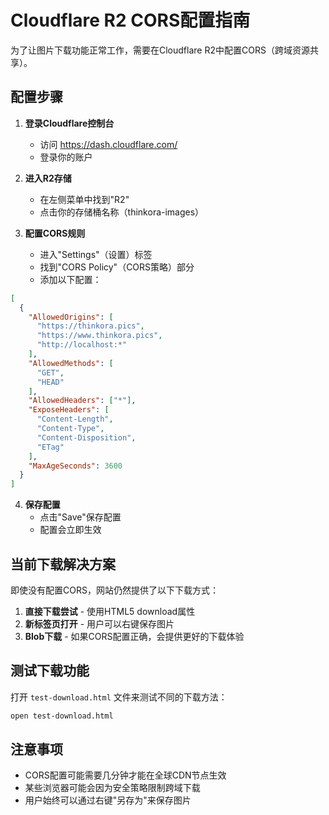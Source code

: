 # Cloudflare R2 CORS配置指南

为了让图片下载功能正常工作，需要在Cloudflare R2中配置CORS（跨域资源共享）。

## 配置步骤

1. **登录Cloudflare控制台**
   - 访问 https://dash.cloudflare.com/
   - 登录你的账户

2. **进入R2存储**
   - 在左侧菜单中找到"R2"
   - 点击你的存储桶名称（thinkora-images）

3. **配置CORS规则**
   - 进入"Settings"（设置）标签
   - 找到"CORS Policy"（CORS策略）部分
   - 添加以下配置：

```json
[
  {
    "AllowedOrigins": [
      "https://thinkora.pics",
      "https://www.thinkora.pics",
      "http://localhost:*"
    ],
    "AllowedMethods": [
      "GET",
      "HEAD"
    ],
    "AllowedHeaders": ["*"],
    "ExposeHeaders": [
      "Content-Length",
      "Content-Type",
      "Content-Disposition",
      "ETag"
    ],
    "MaxAgeSeconds": 3600
  }
]
```

4. **保存配置**
   - 点击"Save"保存配置
   - 配置会立即生效

## 当前下载解决方案

即使没有配置CORS，网站仍然提供了以下下载方式：

1. **直接下载尝试** - 使用HTML5 download属性
2. **新标签页打开** - 用户可以右键保存图片
3. **Blob下载** - 如果CORS配置正确，会提供更好的下载体验

## 测试下载功能

打开 `test-download.html` 文件来测试不同的下载方法：
```bash
open test-download.html
```

## 注意事项

- CORS配置可能需要几分钟才能在全球CDN节点生效
- 某些浏览器可能会因为安全策略限制跨域下载
- 用户始终可以通过右键"另存为"来保存图片